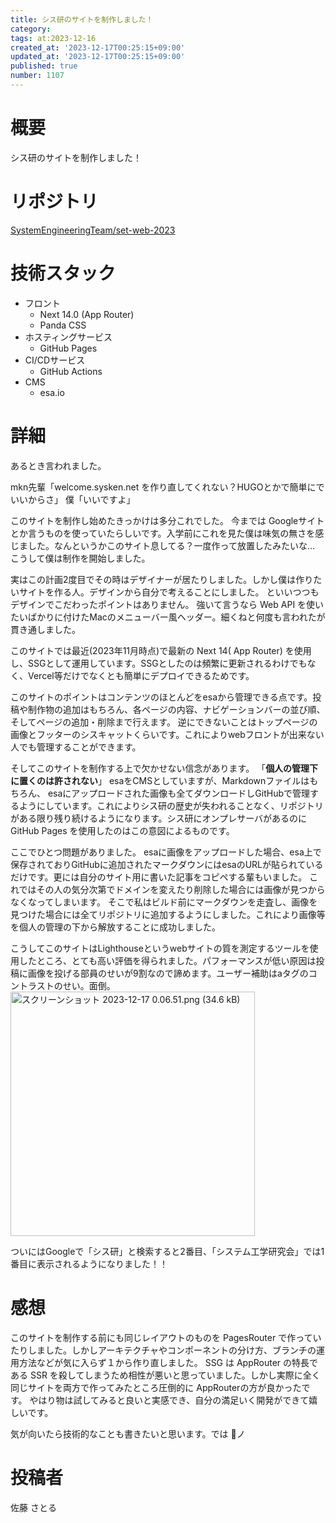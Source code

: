 ```yaml
---
title: シス研のサイトを制作しました！
category:
tags: at:2023-12-16
created_at: '2023-12-17T00:25:15+09:00'
updated_at: '2023-12-17T00:25:15+09:00'
published: true
number: 1107
---
```


# 概要
シス研のサイトを制作しました！


# リポジトリ
[SystemEngineeringTeam/set-web-2023](https://github.com/SystemEngineeringTeam/set-web-2023)


# 技術スタック
- フロント
    - Next 14.0 (App Router)
    - Panda CSS
- ホスティングサービス
    - GitHub Pages
- CI/CDサービス
    - GitHub Actions
- CMS
    - esa.io


# 詳細
あるとき言われました。

mkn先輩「welcome.sysken.net を作り直してくれない？HUGOとかで簡単にでいいからさ」
僕「いいですよ」

このサイトを制作し始めたきっかけは多分これでした。
今までは Googleサイト とか言うものを使っていたらしいです。入学前にこれを見た僕は味気の無さを感じました。なんというかこのサイト息してる？一度作って放置したみたいな...
こうして僕は制作を開始しました。

実はこの計画2度目でその時はデザイナーが居たりしました。しかし僕は作りたいサイトを作る人。デザインから自分で考えることにしました。
といいつつもデザインでこだわったポイントはありません。
強いて言うなら Web API を使いたいばかりに付けたMacのメニューバー風ヘッダー。細くねと何度も言われたが貫き通しました。

このサイトでは最近(2023年11月時点)で最新の Next 14( App Router) を使用し、SSGとして運用しています。SSGとしたのは頻繁に更新されるわけでもなく、Vercel等だけでなくとも簡単にデプロイできるためです。

このサイトのポイントはコンテンツのほとんどをesaから管理できる点です。投稿や制作物の追加はもちろん、各ページの内容、ナビゲーションバーの並び順、そしてページの追加・削除まで行えます。
逆にできないことはトップページの画像とフッターのシスキャットくらいです。これによりwebフロントが出来ない人でも管理することができます。

そしてこのサイトを制作する上で欠かせない信念があります。
「**個人の管理下に置くのは許されない**」
esaをCMSとしていますが、Markdownファイルはもちろん、 esaにアップロードされた画像も全てダウンロードしGitHubで管理するようにしています。これによりシス研の歴史が失われることなく、リポジトリがある限り残り続けるようになります。シス研にオンプレサーバがあるのに GitHub Pages を使用したのはこの意図によるものです。

ここでひとつ問題がありました。
esaに画像をアップロードした場合、esa上で保存されておりGitHubに追加されたマークダウンにはesaのURLが貼られているだけです。更には自分のサイト用に書いた記事をコピペする輩もいました。
これではその人の気分次第でドメインを変えたり削除した場合には画像が見つからなくなってしまいます。
そこで私はビルド前にマークダウンを走査し、画像を見つけた場合には全てリポジトリに追加するようにしました。これにより画像等を個人の管理の下から解放することに成功しました。

こうしてこのサイトはLighthouseというwebサイトの質を測定するツールを使用したところ、とても高い評価を得られました。パフォーマンスが低い原因は投稿に画像を投げる部員のせいが9割なので諦めます。ユーザー補助はaタグのコントラストのせい。面倒。
<img width="391" alt="スクリーンショット 2023-12-17 0.06.51.png (34.6 kB)" src="/img/markdown/1107/23d4da19-ca0d-413f-8b55-ada3840d7d88.png">

ついにはGoogleで「シス研」と検索すると2番目、「システム工学研究会」では1番目に表示されるようになりました！！


# 感想
このサイトを制作する前にも同じレイアウトのものを PagesRouter で作っていたりしました。しかしアーキテクチャやコンポーネントの分け方、ブランチの運用方法などが気に入らず１から作り直しました。
SSG は AppRouter の特長である SSR を殺してしまうため相性が悪いと思っていました。しかし実際に全く同じサイトを両方で作ってみたところ圧倒的に AppRouterの方が良かったです。
やはり物は試してみると良いと実感でき、自分の満足いく開発ができて嬉しいです。

気が向いたら技術的なことも書きたいと思います。では 🐧ノ


# 投稿者
佐藤 さとる

